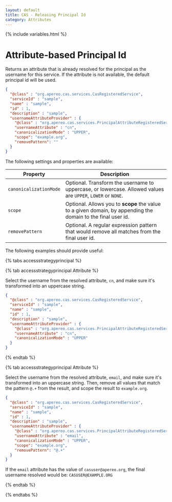 ```yaml
---
layout: default
title: CAS - Releasing Principal Id
category: Attributes
---
```


{% include variables.html %}

# Attribute-based Principal Id

Returns an attribute that is already resolved for the principal as the username for this service. If the attribute
is not available, the default principal id will be used.

```json
{
  "@class" : "org.apereo.cas.services.CasRegisteredService",
  "serviceId" : "sample",
  "name" : "sample",
  "id" : 1,
  "description" : "sample",
  "usernameAttributeProvider" : {
    "@class" : "org.apereo.cas.services.PrincipalAttributeRegisteredServiceUsernameProvider",
    "usernameAttribute" : "cn",
    "canonicalizationMode" : "UPPER",
    "scope": "example.org",
    "removePattern": ""
  }
}
```

The following settings and properties are available:

| Property               | Description                                                                                                  |
|------------------------|--------------------------------------------------------------------------------------------------------------|
| `canonicalizationMode` | Optional. Transform the username to uppercase, or lowercase. Allowed values are `UPPER`, `LOWER` or `NONE`.  |
| `scope`                | Optional. Allows you to **scope** the value to a given domain, by appending the domain to the final user id. |
| `removePattern`        | Optional. A regular expression pattern that would remove all matches from the final user id.                 |
         
The following examples should provide useful:

{% tabs accessstrategyprincipal %}

{% tab accessstrategyprincipal Attribute %}
        
Select the username from the resolved attribute, `cn`, and make sure it's transformed into an uppercase string.

```json
{
  "@class" : "org.apereo.cas.services.CasRegisteredService",
  "serviceId" : "sample",
  "name" : "sample",
  "id" : 1,
  "description" : "sample",
  "usernameAttributeProvider" : {
    "@class" : "org.apereo.cas.services.PrincipalAttributeRegisteredServiceUsernameProvider",
    "usernameAttribute" : "cn",
    "canonicalizationMode" : "UPPER"
  }
}
```

{% endtab %}

{% tab accessstrategyprincipal Attribute %}

Select the username from the resolved attribute, `email`, and make sure it's transformed into an uppercase string.
Then, remove all values that match the pattern `@.+` from the result, and scope the result to `example.org`.

```json
{
  "@class" : "org.apereo.cas.services.CasRegisteredService",
  "serviceId" : "sample",
  "name" : "sample",
  "id" : 1,
  "description" : "sample",
  "usernameAttributeProvider" : {
    "@class" : "org.apereo.cas.services.PrincipalAttributeRegisteredServiceUsernameProvider",
    "usernameAttribute" : "email",
    "canonicalizationMode" : "UPPER",
    "scope": "example.org",
    "removePattern": "@.+"
  }
}
```

If the `email` attribute has the value of `casuser@apereo.org`, the final username resolved would be: `CASUSER@EXAMPLE.ORG`

{% endtab %}

{% endtabs %}
